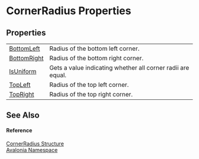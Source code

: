 # CornerRadius Properties




## Properties
<table>
<tr>
<td><a href="P_Avalonia_CornerRadius_BottomLeft">BottomLeft</a></td>
<td>Radius of the bottom left corner.</td>
</tr>
<tr>
<td><a href="P_Avalonia_CornerRadius_BottomRight">BottomRight</a></td>
<td>Radius of the bottom right corner.</td>
</tr>
<tr>
<td><a href="P_Avalonia_CornerRadius_IsUniform">IsUniform</a></td>
<td>Gets a value indicating whether all corner radii are equal.</td>
</tr>
<tr>
<td><a href="P_Avalonia_CornerRadius_TopLeft">TopLeft</a></td>
<td>Radius of the top left corner.</td>
</tr>
<tr>
<td><a href="P_Avalonia_CornerRadius_TopRight">TopRight</a></td>
<td>Radius of the top right corner.</td>
</tr>
</table>

## See Also


#### Reference
<a href="T_Avalonia_CornerRadius">CornerRadius Structure</a>  
<a href="N_Avalonia">Avalonia Namespace</a>  

